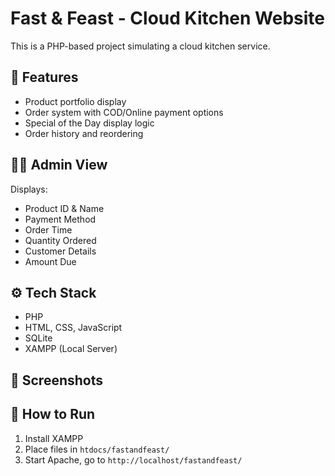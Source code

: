 # Fast & Feast - Cloud Kitchen Website

This is a PHP-based project simulating a cloud kitchen service.

## 🚀 Features
- Product portfolio display
- Order system with COD/Online payment options
- Special of the Day display logic
- Order history and reordering

## 🧑‍🍳 Admin View
Displays:
- Product ID & Name
- Payment Method
- Order Time
- Quantity Ordered
- Customer Details
- Amount Due

## ⚙️ Tech Stack
- PHP
- HTML, CSS, JavaScript
- SQLite
- XAMPP (Local Server)

## 📸 Screenshots 


## 🔧 How to Run
1. Install XAMPP
2. Place files in `htdocs/fastandfeast/`
3. Start Apache, go to `http://localhost/fastandfeast/`

